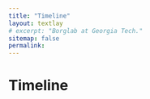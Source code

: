```yaml
---
title: "Timeline"
layout: textlay
# excerpt: "Borglab at Georgia Tech."
sitemap: false
permalink: 
---
```


# Timeline

